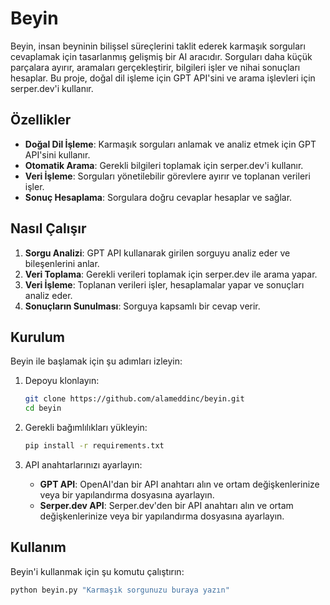# Beyin

Beyin, insan beyninin bilişsel süreçlerini taklit ederek karmaşık sorguları cevaplamak için tasarlanmış gelişmiş bir AI aracıdır. Sorguları daha küçük parçalara ayırır, aramaları gerçekleştirir, bilgileri işler ve nihai sonuçları hesaplar. Bu proje, doğal dil işleme için GPT API'sini ve arama işlevleri için serper.dev'i kullanır.

## Özellikler

- **Doğal Dil İşleme**: Karmaşık sorguları anlamak ve analiz etmek için GPT API'sini kullanır.
- **Otomatik Arama**: Gerekli bilgileri toplamak için serper.dev'i kullanır.
- **Veri İşleme**: Sorguları yönetilebilir görevlere ayırır ve toplanan verileri işler.
- **Sonuç Hesaplama**: Sorgulara doğru cevaplar hesaplar ve sağlar.

## Nasıl Çalışır

1. **Sorgu Analizi**: GPT API kullanarak girilen sorguyu analiz eder ve bileşenlerini anlar.
2. **Veri Toplama**: Gerekli verileri toplamak için serper.dev ile arama yapar.
3. **Veri İşleme**: Toplanan verileri işler, hesaplamalar yapar ve sonuçları analiz eder.
4. **Sonuçların Sunulması**: Sorguya kapsamlı bir cevap verir.

## Kurulum

Beyin ile başlamak için şu adımları izleyin:

1. Depoyu klonlayın:
    ```bash
    git clone https://github.com/alameddinc/beyin.git
    cd beyin
    ```

2. Gerekli bağımlılıkları yükleyin:
    ```bash
    pip install -r requirements.txt
    ```

3. API anahtarlarınızı ayarlayın:
    - **GPT API**: OpenAI'dan bir API anahtarı alın ve ortam değişkenlerinize veya bir yapılandırma dosyasına ayarlayın.
    - **Serper.dev API**: Serper.dev'den bir API anahtarı alın ve ortam değişkenlerinize veya bir yapılandırma dosyasına ayarlayın.

## Kullanım

Beyin'i kullanmak için şu komutu çalıştırın:

```bash
python beyin.py "Karmaşık sorgunuzu buraya yazın"
